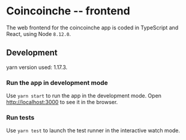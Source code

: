 # Coincoinche -- frontend

The web frontend for the coincoinche app is coded in TypeScript and React, using Node `8.12.0`.

## Development

yarn version used: 1.17.3.

### Run the app in development mode

Use `yarn start` to run the app in the development mode. Open [http://localhost:3000](http://localhost:3000) to see it in the browser.

### Run tests

Use `yarn test` to launch the test runner in the interactive watch mode.
